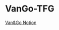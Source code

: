 # VanGo-TFG

[Van&Go Notion](https://shocking-paprika-85c.notion.site/VAN-GO-1c7b15233c9a802baa7cc2e98e86e6cb?pvs=4)
